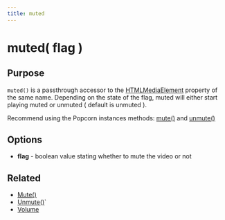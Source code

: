 ```yaml
---
title: muted
---
```

# muted( flag ) #

## Purpose ##

`muted()` is a passthrough accessor to the [HTMLMediaElement](https://developer.mozilla.org/en/DOM/HTMLMediaElement) property of the same name. Depending on the state of the flag, muted will either start playing muted or unmuted ( default is unmuted ).

Recommend using the Popcorn instances methods: [mute()](#mute) and [unmute()](#unmute)

## Options ##

* **flag** - boolean value stating whether to mute the video or not

## Related ##

* [Mute()](#mute)
* [Unmute()](#unmute)`
* [Volume](#volume)
